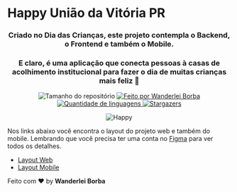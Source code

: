 <h1> Happy União da Vitória PR </h1>
<h3 align="center">Criado no Dia das Crianças, este projeto contempla o Backend, o Frontend e também o Mobile.</h3>
<h3 align="center">E claro, é uma aplicação que conecta pessoas à casas de acolhimento institucional para fazer o dia de muitas crianças mais feliz 💜</h3>

<p align="center">
  <img alt="Tamanho do repositório" src="https://img.shields.io/github/repo-size/whande1992/happy">
  
  <a href="https://www.instagram.com/wanderleiborba/">
    <img alt="Feito por Wanderlei Borba" src="https://img.shields.io/badge/made%20by-Wanderlei%20Borba-%2304D361">
  </a>
  
  <a href="https://github.com/IanTorquato/Happy-Rocketseat-NLW/search?l=typescript">
    <img alt="Quantidade de linguagens" src="https://img.shields.io/badge/made%20by-Wanderlei%20Borba-%2304D361">
  </a>
  
  <a href="https://github.com/whande1992/happy/stargazers">
    <img alt="Stargazers" src="https://img.shields.io/github/stars/whande1992/happy">
  </a>
</p>

<p align="center"> <img src="https://www.imagemhost.com.br/images/2020/10/18/smartmockups_kgeqvvm1.png" alt="Happy" /> </p>



Nos links abaixo você encontra o layout do projeto web e também do mobile. Lembrando que você precisa ter uma conta no [Figma](http://figma.com/) para ver todos os detalhes.

- [Layout Web](https://www.figma.com/file/mDEbnoojksG4w8sOxmudh3/Happy-Web)
- [Layout Mobile](https://www.figma.com/file/X27FfVxAgy9f5IFa7ONlph/Happy-Mobile)

Feito com ♥ by <strong>Wanderlei Borba</strong>
